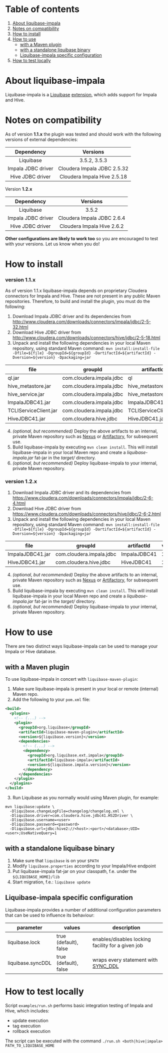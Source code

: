 # Table of contents
1. [About liquibase-impala](#about-liquibase-impala)
2. [Notes on compatibility](#notes-on-compatibility)
3. [How to install](#how-to-install)
4. [How to use](#how-to-use)
    - [with a Maven plugin](#with-a-maven-plugin)
    - [with a standalone liquibase binary](#with-a-standalone-liquibase-binary)
    - [Liquibase-impala specific configuration](#liquibase-impala-specific-configuration)
5. [How to test locally](#how-to-test-locally)

# About liquibase-impala
Liquibase-impala is a [Liquibase](http://www.liquibase.org/) [extension](https://liquibase.jira.com/wiki/spaces/CONTRIB/overview), which adds support for Impala and Hive.

# Notes on compatibility
As of version **1.1.x** the plugin was tested and should work with the following versions of external dependencies:

| Dependency          | Versions                     |
| :-----------------: | :--------------------------: |
| Liquibase           | 3.5.2, 3.5.3                 |
| Impala JDBC driver  | Cloudera Impala JDBC 2.5.32  |
| Hive JDBC driver    | Cloudera Impala Hive 2.5.18  |

Version **1.2.x**

| Dependency          | Versions                    |
| :-----------------: | :-------------------------: |
| Liquibase           | 3.5.2                       |
| Impala JDBC driver  | Cloudera Impala JDBC 2.6.4  |
| Hive JDBC driver    | Cloudera Impala Hive 2.6.2  |

**Other configurations are likely to work too** so you are encouraged to test with your versions. Let us know when you do!

# How to install
### version 1.1.x
As of version 1.1.x liquibase-impala depends on proprietary Cloudera connectors for Impala and Hive. These are not present in any public Maven repositories.
Therefore, to build and install the plugin, you must do the following:
1. Download Impala JDBC driver and its dependencies from http://www.cloudera.com/downloads/connectors/impala/jdbc/2-5-32.html
2. Download Hive JDBC driver from http://www.cloudera.com/downloads/connectors/hive/jdbc/2-5-18.html
3. Unpack and install the following dependencies in your local Maven repository, using standard Maven command: 
```mvn install:install-file -Dfile=${file} -DgroupId=${groupId} -DartifactId=${artifactId} -Dversion=${version} -Dpackaging=jar```

| file                     | groupId                   | artifactId             | version |
| ------------------------ | ------------------------- | ---------------------- | ------- |
| ql.jar                   | com.cloudera.impala.jdbc  | ql                     | 2.5.32  |
| hive_metastore.jar       | com.cloudera.impala.jdbc  | hive_metastore         | 2.5.32  |
| hive_service.jar         | com.cloudera.impala.jdbc  | hive_metastore         | 2.5.32  |
| ImpalaJDBC41.jar         | com.cloudera.impala.jdbc  | ImpalaJDBC41.jar       | 2.5.32  |
| TCLIServiceClient.jar    | com.cloudera.impala.jdbc  | TCLIServiceClient.jar  | 2.5.32  |
| HiveJDBC41.jar           | com.cloudera.hive.jdbc    | HiveJDBC41.jar         | 2.5.18  |

4. _(optional, but recommended)_ Deploy the above artifacts to an internal, private Maven repository such as [Nexus](https://www.sonatype.com/nexus-repository-sonatype)
or [Artifactory](https://www.jfrog.com/artifactory/), for subsequent use.
5. Build liquibase-impala by executing ```mvn clean install```. This will install liquibase-impala in your local Maven repo and create a _liquibase-impala.jar_ fat-jar in the _target/_ directory.
6. _(optional, but recommended)_ Deploy liquibase-impala to your internal, private Maven repository.

### version 1.2.x
1. Download Impala JDBC driver and its dependencies from https://www.cloudera.com/downloads/connectors/impala/jdbc/2-6-4.html
2. Download Hive JDBC driver from https://www.cloudera.com/downloads/connectors/hive/jdbc/2-6-2.html
3. Unpack and install the following dependencies in your local Maven repository, using standard Maven command: 
```mvn install:install-file -Dfile=${file} -DgroupId=${groupId} -DartifactId=${artifactId} -Dversion=${version} -Dpackaging=jar```

| file                     | groupId                   | artifactId       | version |
| ------------------------ | ------------------------- | ---------------- | ------- |
| ImpalaJDBC41.jar         | com.cloudera.impala.jdbc  | ImpalaJDBC41     | 2.6.4   |
| HiveJDBC41.jar           | com.cloudera.hive.jdbc    | HiveJDBC41       | 2.6.2   |

4. _(optional, but recommended)_ Deploy the above artifacts to an internal, private Maven repository such as [Nexus](https://www.sonatype.com/nexus-repository-sonatype)
or [Artifactory](https://www.jfrog.com/artifactory/), for subsequent use.
5. Build liquibase-impala by executing ```mvn clean install```. This will install liquibase-impala in your local Maven repo and create a _liquibase-impala.jar_ fat-jar in the _target/_ directory.
6. _(optional, but recommended)_ Deploy liquibase-impala to your internal, private Maven repository.

# How to use
There are two distinct ways liquibase-impala can be used to manage your Impala or Hive database.

## with a Maven plugin
To use liquibase-impala in concert with ```liquibase-maven-plugin```:
1. Make sure liquibase-impala is present in your local or remote (internal) Maven repo.
2. Add the following to your ```pom.xml``` file:
```xml
<build>
  <plugins>
    <!-- (...) -->
    <plugin>
      <groupId>org.liquibase</groupId>
      <artifactId>liquibase-maven-plugin</artifactId>
      <version>${liquibase.version}</version>
      <dependencies>
        <!-- (...) -->
        <dependency>
          <groupId>org.liquibase.ext.impala</groupId>
          <artifactId>liquibase-impala</artifactId>
          <version>${liquibase.impala.version}</version>
        </dependency>
      </dependencies>
    </plugin>
  </plugins>
</build>
```

3. Run Liquibase as you normally would using Maven plugin, for example:
```
mvn liquibase:update \
  -Dliquibase.changeLogFile=changelog/changelog.xml \
  -Dliquibase.driver=com.cloudera.hive.jdbc41.HS2Driver \
  -Dliquibase.username=<user>
  -Dliquibase.password=<password>
  -Dliquibase.url=jdbc:hive2://<host>:<port>/<database>;UID=<user>;UseNativeQuery=1
```

## with a standalone liquibase binary
1. Make sure that ```liquibase``` is on your ```$PATH```
2. Modify ```liquibase.properties``` according to your Impala/Hive endpoint
3. Put liquibase-impala fat-jar on your classpath, f.e. under the ```${LIQUIBASE_HOME}/lib```
4. Start migration, f.e.: ```liquibase update```

## Liquibase-impala specific configuration
Liquibase-impala provides a number of additional configuration parameters that can be used to influence its behaviour:

| parameter         | values                | description                                       |
| ----------------- | --------------------- | ------------------------------------------------- |
| liquibase.lock    | true (default), false | enables/disables locking facility for a given job |
| liquibase.syncDDL | true (default), false | wraps every statement with [SYNC_DDL](http://www.cloudera.com/documentation/cdh/5-1-x/Impala/Installing-and-Using-Impala/ciiu_sync_ddl.html) |

# How to test locally
Script ```examples/run.sh``` performs basic integration testing of Impala and Hive, which includes:
* update execution
* tag execution
* rollback execution

The script can be executed with the command ```./run.sh <both|hive|impala> PATH_TO_LIQUIBASE_HOME```
